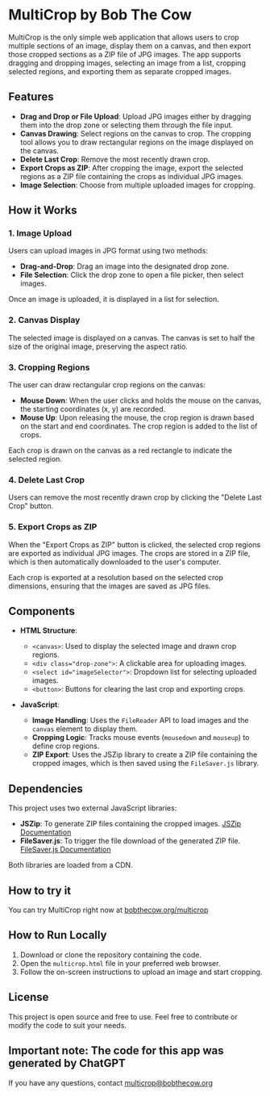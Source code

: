 # MultiCrop by Bob The Cow

MultiCrop is the only simple web application that allows users to crop multiple sections of an image, display them on a canvas, and then export those cropped sections as a ZIP file of JPG images. The app supports dragging and dropping images, selecting an image from a list, cropping selected regions, and exporting them as separate cropped images.

## Features

- **Drag and Drop or File Upload**: Upload JPG images either by dragging them into the drop zone or selecting them through the file input.
- **Canvas Drawing**: Select regions on the canvas to crop. The cropping tool allows you to draw rectangular regions on the image displayed on the canvas.
- **Delete Last Crop**: Remove the most recently drawn crop.
- **Export Crops as ZIP**: After cropping the image, export the selected regions as a ZIP file containing the crops as individual JPG images.
- **Image Selection**: Choose from multiple uploaded images for cropping.

## How it Works

### 1. **Image Upload**

Users can upload images in JPG format using two methods:
- **Drag-and-Drop**: Drag an image into the designated drop zone.
- **File Selection**: Click the drop zone to open a file picker, then select images.

Once an image is uploaded, it is displayed in a list for selection.

### 2. **Canvas Display**

The selected image is displayed on a canvas. The canvas is set to half the size of the original image, preserving the aspect ratio.

### 3. **Cropping Regions**

The user can draw rectangular crop regions on the canvas:
- **Mouse Down**: When the user clicks and holds the mouse on the canvas, the starting coordinates (x, y) are recorded.
- **Mouse Up**: Upon releasing the mouse, the crop region is drawn based on the start and end coordinates. The crop region is added to the list of crops.

Each crop is drawn on the canvas as a red rectangle to indicate the selected region.

### 4. **Delete Last Crop**

Users can remove the most recently drawn crop by clicking the "Delete Last Crop" button.

### 5. **Export Crops as ZIP**

When the "Export Crops as ZIP" button is clicked, the selected crop regions are exported as individual JPG images. The crops are stored in a ZIP file, which is then automatically downloaded to the user's computer.

Each crop is exported at a resolution based on the selected crop dimensions, ensuring that the images are saved as JPG files.

## Components

- **HTML Structure**:
  - `<canvas>`: Used to display the selected image and drawn crop regions.
  - `<div class="drop-zone">`: A clickable area for uploading images.
  - `<select id="imageSelector">`: Dropdown list for selecting uploaded images.
  - `<button>`: Buttons for clearing the last crop and exporting crops.

- **JavaScript**:
  - **Image Handling**: Uses the `FileReader` API to load images and the `canvas` element to display them.
  - **Cropping Logic**: Tracks mouse events (`mousedown` and `mouseup`) to define crop regions.
  - **ZIP Export**: Uses the JSZip library to create a ZIP file containing the cropped images, which is then saved using the `FileSaver.js` library.

## Dependencies

This project uses two external JavaScript libraries:
- **JSZip**: To generate ZIP files containing the cropped images. [JSZip Documentation](https://stuk.github.io/jszip/)
- **FileSaver.js**: To trigger the file download of the generated ZIP file. [FileSaver.js Documentation](https://github.com/eligrey/FileSaver.js/)

Both libraries are loaded from a CDN.

## How to try it
You can try MultiCrop right now at [bobthecow.org/multicrop](https://bobthecow.org/multicrop)

## How to Run Locally

1. Download or clone the repository containing the code.
2. Open the `multicrop.html` file in your preferred web browser.
3. Follow the on-screen instructions to upload an image and start cropping.

## License

This project is open source and free to use. Feel free to contribute or modify the code to suit your needs.

Important note: **The code for this app was generated by ChatGPT**
---
If you have any questions, contact [multicrop@bobthecow.org](mailto:multicrop@bobthecow.org)
